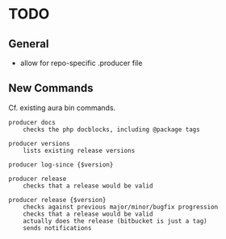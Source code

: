# TODO

## General

- allow for repo-specific .producer file

## New Commands

Cf. existing aura bin commands.

```
producer docs
    checks the php docblocks, including @package tags

producer versions
    lists existing release versions

producer log-since {$version}

producer release
    checks that a release would be valid

producer release {$version}
    checks against previous major/minor/bugfix progression
    checks that a release would be valid
    actually does the release (bitbucket is just a tag)
    sends notifications
```

